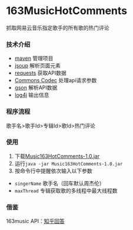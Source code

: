 # 163MusicHotComments
抓取网易云音乐指定歌手的所有歌的热门评论
### 技术介绍
- [maven](https://maven.apache.org/) 管理项目
- [jsoup](https://jsoup.org/) 解析页面元素
- [requests](https://github.com/clearthesky/requests) 获取API数据
- [Commons Codec](https://commons.apache.org/proper/commons-codec/) 处理api请求参数
- [gson](https://github.com/google/gson) 解析API数据
- [log4j](https://logging.apache.org/log4j/2.x/) 输出信息

### 程序流程
歌手名>歌手Id>专辑Id>歌Id>热门评论

### 使用
1. 下载[Music163HotComments-1.0.jar](https://github.com/zonas0574/163MusicHotComments/releases/tag/1.0)
2. 运行`java -jar Music163HotComments-1.0.jar`
3. 按命令行中提醒依次输入以下参数
  - `singerName` 歌手名（回车默认周杰伦）
  - `maxThread` 专辑获取歌的多线程中最大线程数

### 借鉴
163music API：[知乎回答](https://www.zhihu.com/question/36081767/answer/140287795)
